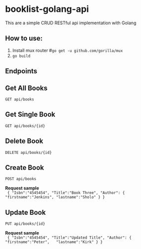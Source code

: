 # booklist-golang-api
This are a simple CRUD RESTful api implementation with Golang


## How to use:
1. Install mux router
#`go get -u github.com/gorilla/mux`
2. `go build `

## Endpoints

## Get All Books
`GET api/books`

## Get Single Book
`GET api/books/{id}`

## Delete Book
`DELETE api/books/{id}`

## Create Book
`POST api/books`

<b> Request sample </b><br/>
`` {
   "Isbn":"4545454",
   "Title":"Book Three",
   "Author": {
                "firstname":"Jenkins",
                "lastname":"Sholo"
             }
  }``

## Update Book
`PUT api/books/{id}`

<b> Request sample </b><br/>
`` {
   "Isbn":"4545454",
   "Title":"Updated Title",
   "Author": {
               "firstname":"Peter",  
               "lastname":"Kirk"
            }
  }``

